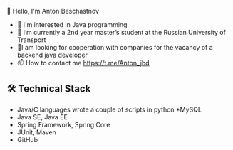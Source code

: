 👋 Hello, I'm Anton Beschastnov
- 👀 I'm interested in Java programming
- 🌱 I’m currently a 2nd year master’s student at the Russian University of Transport
- 💞️I am looking for cooperation with companies for the vacancy of a backend java developer
- 📫 How to contact me https://t.me/Anton_jbd
## 🛠 Technical Stack
* Java/C languages
wrote a couple of scripts in python
*MySQL
* Java SE, Java EE
* Spring Framework, Spring Core
* JUnit, Maven
* GitHub
<!---
Anton-Beschastnov/Anton-Beschastnov is a ✨ special ✨ repository because its `README.md` (this file) appears on your GitHub profile.
You can click the Preview link to take a look at your changes.
--->
